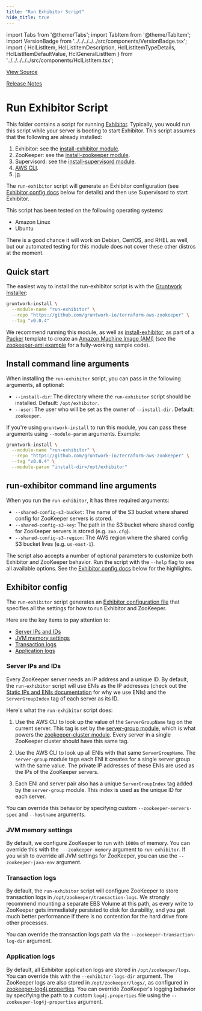 ```yaml
---
title: "Run Exhibitor Script"
hide_title: true
---
```


import Tabs from '@theme/Tabs';
import TabItem from '@theme/TabItem';
import VersionBadge from '../../../../../src/components/VersionBadge.tsx';
import { HclListItem, HclListItemDescription, HclListItemTypeDetails, HclListItemDefaultValue, HclGeneralListItem } from '../../../../../src/components/HclListItem.tsx';

<a href="https://github.com/gruntwork-io/terraform-aws-zookeeper/tree/main/modules/run-exhibitor" className="link-button" title="View the source code for this module in GitHub.">View Source</a>

<a href="https://github.com/gruntwork-io/terraform-aws-zookeeper/releases?q=" className="link-button" title="Release notes for only the service catalog versions which impacted this service.">Release Notes</a>

# Run Exhibitor Script

This folder contains a script for running [Exhibitor](https://github.com/soabase/exhibitor/). Typically, you would run
this script while your server is booting to start Exhibitor. This script assumes that the following are already
installed:

1.  Exhibitor: see the [install-exhibitor module](https://github.com/gruntwork-io/terraform-aws-zookeeper/tree/main/modules/install-exhibitor).
2.  ZooKeeper: see the [install-zookeeper module](https://github.com/gruntwork-io/terraform-aws-zookeeper/tree/main/modules/install-zookeeper).
3.  Supervisord: see the [install-supervisord module](https://github.com/gruntwork-io/terraform-aws-zookeeper/tree/main/modules/install-supervisord).
4.  [AWS CLI](https://aws.amazon.com/cli/).
5.  [jq](https://stedolan.github.io/jq/).

The `run-exhibitor` script will generate an Exhibitor configuration (see [Exhibitor config docs](#exhibitor-config)
below for details) and then use Supervisord to start Exhibitor.

This script has been tested on the following operating systems:

*   Amazon Linux
*   Ubuntu

There is a good chance it will work on Debian, CentOS, and RHEL as well, but our automated testing for this
module does not cover these other distros at the moment.

## Quick start

The easiest way to install the run-exhibitor script is with the [Gruntwork
Installer](https://github.com/gruntwork-io/gruntwork-installer):

```bash
gruntwork-install \
  --module-name "run-exhibitor" \
  --repo "https://github.com/gruntwork-io/terraform-aws-zookeeper" \
  --tag "v0.0.4"
```

We recommend running this module, as well as [install-exhibitor](https://github.com/gruntwork-io/terraform-aws-zookeeper/tree/main/modules/install-exhibitor), as part of a
[Packer](https://www.packer.io/) template to create an [Amazon Machine Image
(AMI)](http://docs.aws.amazon.com/AWSEC2/latest/UserGuide/AMIs.html) (see the [zookeeper-ami
example](https://github.com/gruntwork-io/terraform-aws-zookeeper/tree/main/examples/zookeeper-ami) for a fully-working sample code).

## Install command line arguments

When installing the `run-exhibitor` script, you can pass in the following arguments, all optional:

*   `--install-dir`: The directory where the `run-exhibitor` script should be installed. Default: `/opt/exhibitor`.
*   `--user`: The user who will be set as the owner of `--install-dir`. Default: `zookeeper`.

If you're using `gruntwork-install` to run this module, you can pass these arguments using `--module-param` arguments.
Example:

```bash
gruntwork-install \
  --module-name "run-exhibitor" \
  --repo "https://github.com/gruntwork-io/terraform-aws-zookeeper" \
  --tag "v0.0.4" \
  --module-param "install-dir=/opt/exhibitor"
```

## run-exhibitor command line arguments

When you run the `run-exhibitor`, it has three required arguments:

*   `--shared-config-s3-bucket`: The name of the S3 bucket where shared config for ZooKeeper servers is stored.
*   `--shared-config-s3-key`: The path in the S3 bucket where shared config for ZooKeeper servers is stored (e.g. `zoo.cfg`).
*   `--shared-config-s3-region`: The AWS region where the shared config S3 bucket lives (e.g. `us-east-1`).

The script also accepts a number of optional parameters to customize both Exhibitor and ZooKeeper behavior. Run the
script with the `--help` flag to see all available options. See the [Exhibitor config docs](#exhibitor-config) below
for the highlights.

## Exhibitor config

The `run-exhibitor` script generates an [Exhibitor configuration
file](https://github.com/soabase/exhibitor/wiki/Configuration-UI) that specifies all the settings for how to run
Exhibitor and ZooKeeper.

Here are the key items to pay attention to:

*   [Server IPs and IDs](#server-ips-and-ids)
*   [JVM memory settings](#jvm-memory-settings)
*   [Transaction logs](#transaction-logs)
*   [Application logs](#application-logs)

### Server IPs and IDs

Every ZooKeeper server needs an IP address and a unique ID. By default, the `run-exhibitor` script will use ENIs as the
IP addresses (check out the [Static IPs and ENIs documentation](#static-ips-and-enis) for why we use ENIs) and the
`ServerGroupIndex` tag of each server as its ID.

Here's what the `run-exhibitor` script does:

1.  Use the AWS CLI to look up the value of the `ServerGroupName` tag on the current server. This tag is set by the
    [server-group module](https://github.com/gruntwork-io/terraform-aws-asg/tree/main/modules/server-group), which is what
    powers the [zookeeper-cluster module](https://github.com/gruntwork-io/terraform-aws-zookeeper/tree/main/modules/zookeeper-cluster). Every server in a single ZooKeeper cluster
    should have this same tag.

2.  Use the AWS CLI to look up all ENIs with that same `ServerGroupName`. The `server-group` module tags each ENI it
    creates for a single server group with the same value. The private IP addresses of these ENIs are used as the
    IPs of the ZooKeeper servers.

3.  Each ENI and server pair also has a unique `ServerGroupIndex` tag added by the `server-group` module. This index
    is used as the unique ID for each server.

You can override this behavior by specifying custom `--zookeeper-servers-spec` and `--hostname` arguments.

### JVM memory settings

By default, we configure ZooKeeper to run with `1000m` of memory. You can override this with the `  --zookeeper-memory `
argument to `run-exhibitor`. If you wish to override all JVM settings for ZooKeeper, you can use the
`--zookeeper-java-env` argument.

### Transaction logs

By default, the `run-exhibitor` script will configure ZooKeeper to store transaction logs in
`/opt/zookeeper/transaction-logs`. We strongly recommend mounting a separate EBS Volume at this path, as every write
to ZooKeeper gets immediately persisted to disk for durability, and you get much better performance if there is no
contention for the hard drive from other processes.

You can override the transaction logs path via the `--zookeeper-transaction-log-dir` argument.

### Application logs

By default, all Exhibitor application logs are stored in `/opt/zookeeper/logs`. You can override this with the
`--exhibitor-logs-dir` argument. The ZooKeeper logs are also stored in `/opt/zookeeper/logs/`, as configured in
[zookeeper-log4j.properties](https://github.com/gruntwork-io/terraform-aws-zookeeper/tree/main/modules/install-exhibitor/zookeeper-log4j.properties). You can override ZooKeeper's
logging behavior by specifying the path to a custom `log4j.properties` file using the `--zookeeper-log4j-properties`
argument.


<!-- ##DOCS-SOURCER-START
{
  "originalSources": [
    "https://github.com/gruntwork-io/terraform-aws-zookeeper/tree/modules/run-exhibitor/readme.md",
    "https://github.com/gruntwork-io/terraform-aws-zookeeper/tree/modules/run-exhibitor/variables.tf",
    "https://github.com/gruntwork-io/terraform-aws-zookeeper/tree/modules/run-exhibitor/outputs.tf"
  ],
  "sourcePlugin": "module-catalog-api",
  "hash": "1c74218456b5eb3f7a8303a45a5e03d9"
}
##DOCS-SOURCER-END -->
